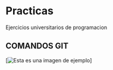 # Practicas
Ejercicios universitarios de programacion

## COMANDOS GIT
[![Esta es una imagen de ejemplo]([[https://ejemplo.com/imagen.jpg](https://nodd3r.com/media/blog/Portadas_blog_21.png)https://nodd3r.com/media/blog/Portadas_blog_21.png](https://nodd3r.com/media/blog/Portadas_blog_21.png)https://nodd3r.com/media/blog/Portadas_blog_21.png)]
